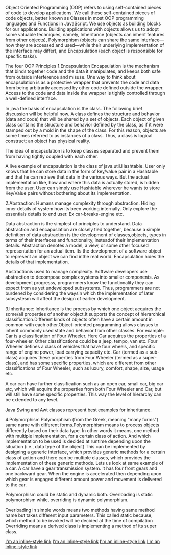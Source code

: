 Object Oriented Programming (OOP) refers to using self-contained pieces of code to develop applications. We call these self-contained pieces of code objects, better known as Classes in most OOP programming languages and Functions in JavaScript. We use objects as building blocks for our applications. Building applications with objects allows us to adopt some valuable techniques, namely, Inheritance (objects can inherit features from other objects), Polymorphism (objects can share the same interface—how they are accessed and used—while their underlying implementation of the interface may differ), and Encapsulation (each object is responsible for specific tasks).

The four OOP Principles
1.Encapsulation
Encapsulation is the mechanism that binds together code and the data it manipulates, and keeps both safe from outside interference and misuse. One way to think about encapsulation is as a protective wrapper that prevents the code and data from being arbitrarily accessed by other code defined outside the wrapper. Access to the code and data inside the wrapper is tightly controlled through a well-defined interface.


In java the basis of encapsulation is the class. The following brief discussion will be helpful now. A class defines the structure and behavior (data and code) that will be shared by a set of objects. Each object of given class contains the structure and behavior defined by the class, as if it were stamped out by a mold in the shape of the class. For this reason, objects are some times referred to as instances of a class. Thus, a class is logical construct; an object has physical reality.


The idea of encapsulation is to keep classes separated and prevent them from having tightly coupled with each other.

A live example of encapsulation is the class of java.util.Hashtable. User only knows that he can store data in the form of key/value pair in a Hashtable and that he can retrieve that data in the various ways. But the actual implementation like, how and where this data is actually stored, is hidden from the user. User can simply use Hashtable wherever he wants to store Key/Value pairs without bothering about its implementation.

2.Abstraction:
Humans manage complexity through abstraction. Hiding inner details of system how its been working internally. Only explore the essentials details to end user. Ex car-breaks-engine etc.

Data abstraction is the simplest of principles to understand. Data abstraction and encapuslation are closely tied together, because a simple definition of data abstraction is the development of classes,objects, types in terms of their interfaces and functionality, insteadof their implementation details. Abstraction denotes a model, a view,
or some other focused representation for an actual item. Its the development of a software object to represent an object we can find inthe real world. Encapsulation hides the details of that implementation.

Abstractionis used to manage complexity. Software developers use abstraction to decompose complex systems into smaller components. As development progresss, programmers know the functionality they can expect from as
yet undeveloped subsystems. Thus, programmers are not burdened by considering the waysin which the implementation of later subsystesm will affect the design of earlier development.

3.Inheritance: Inheritance is the process by which one object acquires the some/all properties of another object.It supports the concept of hierarchical classification.Different kinds of objects often have a certain amount in common with each other.Object-oriented programming allows classes to inherit commonly used state and behavior from other classes.
For example: Car is a classification of Four Wheeler. Here Car acquires the properties of a four-wheeler. Other classifications could be a jeep, tempo, van etc. Four Wheeler defines a class of vehicles that have four wheels, and specific range of engine power, load carrying capacity etc. Car (termed as a sub-class) acquires these properties from Four Wheeler (termed as a super-class), and has some specific properties, which are different from other classifications of Four Wheeler, such as luxury, comfort, shape, size, usage etc.

A car can have further classification such as an open car, small car, big car etc, which will acquire the properties from both Four Wheeler and Car, but will still have some specific properties. This way the level of hierarchy can be extended to any level.

Java Swing and Awt classes represent best examples for inheritance.

4.Polymorphism
Polymorphism (from the Greek, meaning "many forms") same name with different forms.Polymorphism means to process objects differently based on their data type.
In other words it means, one method with multiple implementation, for a certain class of action. And which implementation to be used is decided at runtime depending upon the situation (i.e., data type of the object)
This can be implemented by designing a generic interface, which provides generic methods for a certain class of action and there can be multiple classes, which provides the implementation of these generic methods.
Lets us look at same example of a car. A car have a gear transmission system. It has four front gears and one backward gear. When the engine is accelerated then depending upon which gear is engaged different amount power and movement is delivered to the car.

Polymorphism could be static and dynamic both. Overloading is static polymorphism while, overriding is dynamic polymorphism.

Overloading in simple words means two methods having same method name but takes different input parameters. This called static because, which method to be invoked will be decided at the time of compilation
Overriding means a derived class is implementing a method of its super class.

[I'm an inline-style link](http://crackingjavainterviews.blogspot.co.ke/2013/04/what-are-four-principles-of-oop.html)
[I'm an inline-style link](http://codebetter.com/raymondlewallen/2005/07/19/4-major-principles-of-object-oriented-programming/)
[I'm an inline-style link](https://sites.google.com/site/java4interviews/home/object-oriented-programming-principles)
[I'm an inline-style link](http://beginnersbook.com/2013/03/oops-in-java-encapsulation-inheritance-polymorphism-abstraction/)



 


